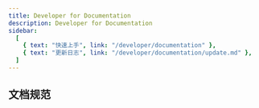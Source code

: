```yaml
---
title: Developer for Documentation
description: Developer for Documentation
sidebar:
  [
    { text: "快速上手", link: "/developer/documentation" },
    { text: "更新日志", link: "/developer/documentation/update.md" },
  ]
---
```


## 文档规范

<el-skeleton :rows="5" animated style="margin-top: 72px;" />

<script setup>
import { ElMessage } from 'element-plus';

ElMessage("正在建设中。。。");
</script>
